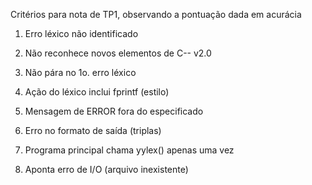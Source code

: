 Critérios para nota de TP1, observando a pontuação dada em acurácia

1) Erro léxico não identificado

2) Não reconhece novos elementos de C-- v2.0

3) Não pára no 1o. erro léxico

4) Ação do léxico inclui fprintf (estilo)

5) Mensagem de ERROR fora do especificado

6) Erro no formato de saída (triplas)

7) Programa principal chama yylex() apenas uma vez

8) Aponta erro de I/O (arquivo inexistente)


